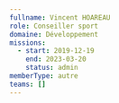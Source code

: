 ```yaml
---
fullname: Vincent HOAREAU
role: Conseiller sport
domaine: Développement
missions:
  - start: 2019-12-19
    end: 2023-03-20
    status: admin
memberType: autre
teams: []
---
```

